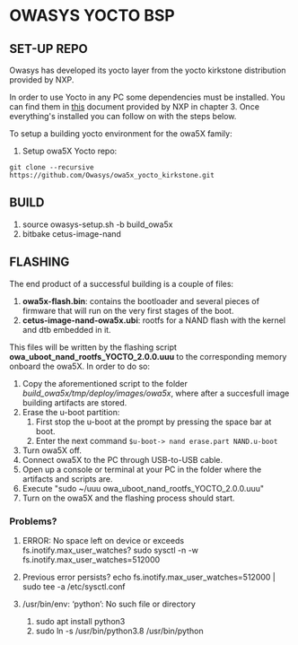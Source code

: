 # OWASYS YOCTO BSP

## SET-UP REPO
Owasys has developed its yocto layer from the yocto kirkstone distribution provided by NXP.

In order to use Yocto in any PC some dependencies must be installed. You can find them in [this](https://www.nxp.com/docs/en/user-guide/IMX_YOCTO_PROJECT_USERS_GUIDE.pdf) document provided by NXP in chapter 3. Once everything's installed you can follow on with the steps below.

To setup a building yocto environment for the owa5X family: 


1. Setup owa5X Yocto repo: 

```
git clone --recursive https://github.com/Owasys/owa5x_yocto_kirkstone.git
```

## BUILD

1. source owasys-setup.sh -b build_owa5x
2. bitbake cetus-image-nand

## FLASHING

The end product of a successful building is a couple of files: 

1. **owa5x-flash.bin**: contains the bootloader and several pieces of firmware that will run on the very first stages of the boot.
2. **cetus-image-nand-owa5x.ubi**: rootfs for a NAND flash with the kernel and dtb embedded in it.
 
This files will be written by the flashing script **owa_uboot_nand_rootfs_YOCTO_2.0.0.uuu** to the corresponding memory onboard the owa5X. 
In order to do so: 

1. Copy the aforementioned script to the folder *build_owa5x/tmp/deploy/images/owa5x*, where after a succesfull image building artifacts are stored. 
2. Erase the u-boot partition:
   1. First stop the u-boot at the prompt by pressing the space bar at boot.
   2. Enter the next command
    `$u-boot-> nand erase.part NAND.u-boot`
3. Turn owa5X off.
4. Connect owa5X to the PC through USB-to-USB cable.
5. Open up a console or terminal at your PC in the folder where the artifacts and scripts are.
6. Execute "sudo ~/uuu owa_uboot_nand_rootfs_YOCTO_2.0.0.uuu" 
7. Turn on the owa5X and the flashing process should start. 


### Problems?
1. ERROR: No space left on device or exceeds fs.inotify.max_user_watches?
    sudo sysctl -n -w fs.inotify.max_user_watches=512000
    
2. Previous error persists?
    echo fs.inotify.max_user_watches=512000 | sudo tee -a /etc/sysctl.conf

2. /usr/bin/env: ‘python’: No such file or directory
    1. sudo apt install python3
    2. sudo ln -s /usr/bin/python3.8 /usr/bin/python
